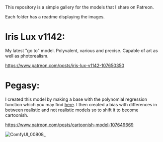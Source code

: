 This repository is a simple gallery for the models that I share on Patreon.

Each folder has a readme displaying the images.

# Iris Lux v1142:

My latest "go to" model. Polyvalent, various and precise. Capable of art as well as photorealism.

https://www.patreon.com/posts/iris-lux-v1142-107650350

# Pegasy:

I created this model by making a base with the polynomial regression function which you may find [here](https://github.com/Extraltodeus/Conditioning-token-experiments-for-ComfyUI/blob/main/alternative_merging_methods.py). I then created a bias with differences in between realistic and not realistic models so to shift it to become cartoonish.

https://www.patreon.com/posts/cartoonish-model-107649669


![ComfyUI_00808_](https://github.com/Extraltodeus/shared_models_galleries/assets/15731540/35ef4a74-e313-4d2b-b958-20b350492435)
